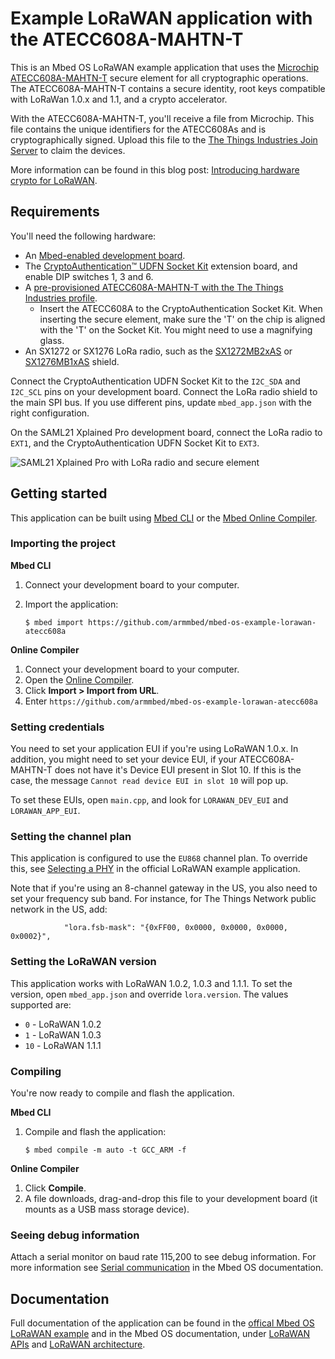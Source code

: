 # Example LoRaWAN application with the ATECC608A-MAHTN-T

This is an Mbed OS LoRaWAN example application that uses the [Microchip ATECC608A-MAHTN-T](http://www.microchip.com/ATECC608aLoRaTTI) secure element for all cryptographic operations. The ATECC608A-MAHTN-T contains a secure identity, root keys compatible with LoRaWan 1.0.x and 1.1, and a crypto accelerator.

With the ATECC608A-MAHTN-T, you'll receive a file from Microchip. This file contains the unique identifiers for the ATECC608As and is cryptographically signed. Upload this file to the [The Things Industries Join Server](http://ttn.fyi/joinserver/microchip) to claim the devices.

More information can be found in this blog post: [Introducing hardware crypto for LoRaWAN](https://os.mbed.com/blog/entry/introducing-lorawan-hw-crypto/).

## Requirements

You'll need the following hardware:

* An [Mbed-enabled development board](https://os.mbed.com/platforms/).
* The [CryptoAuthentication™ UDFN Socket Kit](https://www.microchip.com/DevelopmentTools/ProductDetails/AT88CKSCKTUDFN-XPRO) extension board, and enable DIP switches 1, 3 and 6.
* A [pre-provisioned ATECC608A-MAHTN-T with the The Things Industries profile](https://www.microchipdirect.com/product/search/all/atecc608a-mahtn).
    * Insert the ATECC608A to the CryptoAuthentication Socket Kit. When inserting the secure element, make sure the 'T' on the chip is aligned with the 'T' on the Socket Kit. You might need to use a magnifying glass.
* An SX1272 or SX1276 LoRa radio, such as the [SX1272MB2xAS](https://os.mbed.com/components/SX1272MB2xAS/) or [SX1276MB1xAS](https://os.mbed.com/components/SX1276MB1xAS/) shield.

Connect the CryptoAuthentication UDFN Socket Kit to the `I2C_SDA` and `I2C_SCL` pins on your development board. Connect the LoRa radio shield to the main SPI bus. If you use different pins, update `mbed_app.json` with the right configuration.

On the SAML21 Xplained Pro development board, connect the LoRa radio to `EXT1`, and the CryptoAuthentication UDFN Socket Kit to `EXT3`.

![SAML21 Xplained Pro with LoRa radio and secure element](media/secure01.png)

## Getting started

This application can be built using [Mbed CLI](https://os.mbed.com/docs/mbed-os/v5.11/tools/installation-and-setup.html) or the [Mbed Online Compiler](https://os.mbed.com/compiler).

### Importing the project

**Mbed CLI**

1. Connect your development board to your computer.
1. Import the application:

    ```
    $ mbed import https://github.com/armmbed/mbed-os-example-lorawan-atecc608a
    ```

**Online Compiler**

1. Connect your development board to your computer.
1. Open the [Online Compiler](https://os.mbed.com/compiler).
1. Click **Import > Import from URL**.
1. Enter `https://github.com/armmbed/mbed-os-example-lorawan-atecc608a`

### Setting credentials

You need to set your application EUI if you're using LoRaWAN 1.0.x. In addition, you might need to set your device EUI, if your ATECC608A-MAHTN-T does not have it's Device EUI present in Slot 10. If this is the case, the message `Cannot read device EUI in slot 10` will pop up.

To set these EUIs, open `main.cpp`, and look for `LORAWAN_DEV_EUI` and `LORAWAN_APP_EUI`.

### Setting the channel plan

This application is configured to use the `EU868` channel plan. To override this, see [Selecting a PHY](https://github.com/armmbed/mbed-os-example-lorawan#selecting-a-phy) in the official LoRaWAN example application.

Note that if you're using an 8-channel gateway in the US, you also need to set your frequency sub band. For instance, for The Things Network public network in the US, add:

```
            "lora.fsb-mask": "{0xFF00, 0x0000, 0x0000, 0x0000, 0x0002}",
```

### Setting the LoRaWAN version

This application works with LoRaWAN 1.0.2, 1.0.3 and 1.1.1. To set the version, open `mbed_app.json` and override `lora.version`. The values supported are:

* `0` - LoRaWAN 1.0.2
* `1` - LoRaWAN 1.0.3
* `10` - LoRaWAN 1.1.1

### Compiling

You're now ready to compile and flash the application.

**Mbed CLI**

1. Compile and flash the application:

    ```
    $ mbed compile -m auto -t GCC_ARM -f
    ```

**Online Compiler**

1. Click **Compile**.
1. A file downloads, drag-and-drop this file to your development board (it mounts as a USB mass storage device).

### Seeing debug information

Attach a serial monitor on baud rate 115,200 to see debug information. For more information see [Serial communication](https://os.mbed.com/docs/mbed-os/v5.11/tutorials/serial-communication.html) in the Mbed OS documentation.

## Documentation

Full documentation of the application can be found in the [offical Mbed OS LoRaWAN example](https://github.com/armmbed/mbed-os-example-lorawan) and in the Mbed OS documentation, under [LoRaWAN APIs](https://os.mbed.com/docs/mbed-os/v5.11/apis/lorawan.html) and [LoRaWAN architecture](https://os.mbed.com/docs/mbed-os/v5.11/reference/lora-tech.html).
